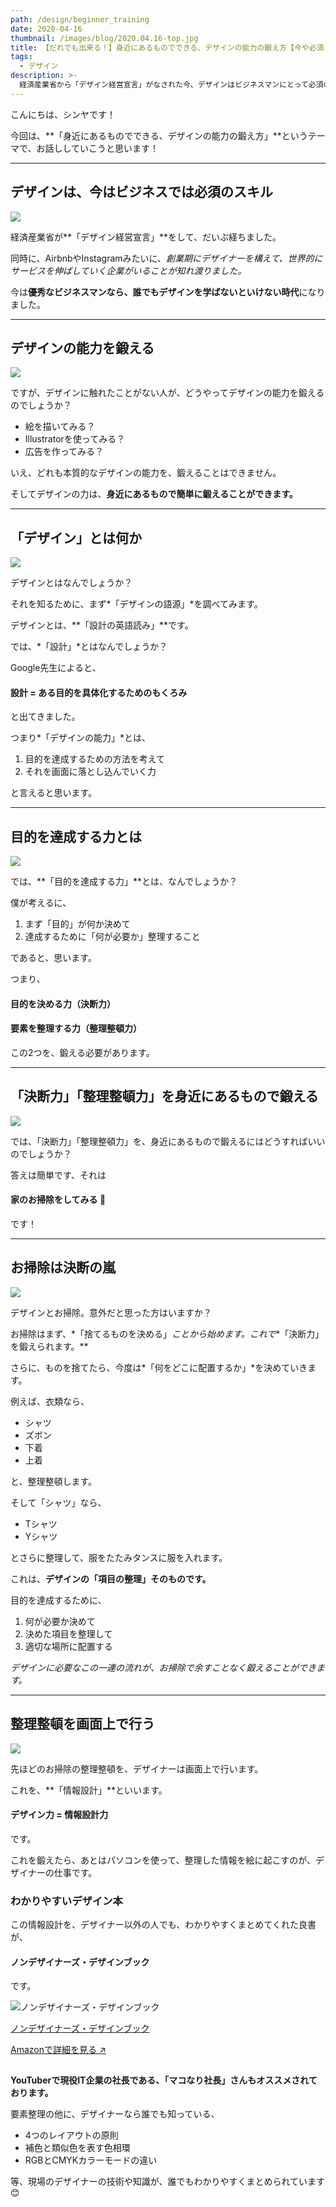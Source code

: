 ```yaml
---
path: /design/beginner_training
date: 2020-04-16
thumbnail: /images/blog/2020.04.16-top.jpg
title: 【だれでも出来る！】身近にあるものでできる、デザインの能力の鍛え方【今や必須スキル】
tags:
  - デザイン
description: >-
  経済産業省から「デザイン経営宣言」がなされた今、デザインはビジネスマンにとって必須のスキルとなりました。デザインの力を、身近にあるもので鍛える方法を、考えてみました。
---
```


こんにちは、シンヤです！

今回は、**「身近にあるものでできる、デザインの能力の鍛え方」**というテーマで、お話ししていこうと思います！

---

## デザインは、今はビジネスでは必須のスキル

![](/images/blog/2020.04.16-01.jpg)

経済産業省が**「デザイン経営宣言」**をして、だいぶ経ちました。

同時に、AirbnbやInstagramみたいに、*創業期にデザイナーを構えて、世界的にサービスを伸ばしていく企業がいることが知れ渡りました。*

今は**優秀なビジネスマンなら、誰でもデザインを学ばないといけない時代**になりました。

---

## デザインの能力を鍛える

![](/images/blog/2020.04.16-02.jpg)

ですが、デザインに触れたことがない人が、どうやってデザインの能力を鍛えるのでしょうか？

- 絵を描いてみる？
- Illustratorを使ってみる？
- 広告を作ってみる？

いえ、どれも本質的なデザインの能力を、鍛えることはできません。

そしてデザインの力は、**身近にあるもので簡単に鍛えることができます。**

---

## 「デザイン」とは何か

![](/images/blog/2020.04.16-03.jpg)

デザインとはなんでしょうか？

それを知るために、まず*「デザインの語源」*を調べてみます。

デザインとは、**「設計の英語読み」**です。

では、*「設計」*とはなんでしょうか？

Google先生によると、

#### 設計 = ある目的を具体化するためのもくろみ

と出てきました。

つまり*「デザインの能力」*とは、

1. 目的を達成するための方法を考えて
2. それを画面に落とし込んでいく力

と言えると思います。

---

## 目的を達成する力とは

![](/images/blog/2020.04.16-04.jpg)

では、**「目的を達成する力」**とは、なんでしょうか？

僕が考えるに、

1. まず「目的」が何か決めて
2. 達成するために「何が必要か」整理すること

であると、思います。

つまり、

#### 目的を決める力（決断力）
#### 要素を整理する力（整理整頓力）

この2つを、鍛える必要があります。

---

## 「決断力」「整理整頓力」を身近にあるもので鍛える

![](/images/blog/2020.04.16-05.jpg)

では、「決断力」「整理整頓力」を、身近にあるもので鍛えるにはどうすればいいのでしょうか？

答えは簡単です、それは

#### 家のお掃除をしてみる 🧹

です！

---

## お掃除は決断の嵐

![](/images/blog/2020.04.16-06.jpg)

デザインとお掃除。意外だと思った方はいますか？

お掃除はまず、*「捨てるものを決める」*ことから始めます。これで**「決断力」を鍛えられます。**

さらに、ものを捨てたら、今度は*「何をどこに配置するか」*を決めていきます。

例えば、衣類なら、

- シャツ
- ズボン
- 下着
- 上着

と、整理整頓します。

そして「シャツ」なら、

- Tシャツ
- Yシャツ

とさらに整理して、服をたたみタンスに服を入れます。

これは、**デザインの「項目の整理」そのものです。**

目的を達成するために、

1. 何が必要か決めて
2. 決めた項目を整理して
3. 適切な場所に配置する

*デザインに必要なこの一連の流れが、お掃除で余すことなく鍛えることができます。*

---

## 整理整頓を画面上で行う

![](/images/blog/2020.04.16-07.jpg)

先ほどのお掃除の整理整頓を、デザイナーは画面上で行います。

これを、**「情報設計」**といいます。

#### デザイン力 = 情報設計力

です。

これを鍛えたら、あとはパソコンを使って、整理した情報を絵に起こすのが、デザイナーの仕事です。

### わかりやすいデザイン本

この情報設計を、デザイナー以外の人でも、わかりやすくまとめてくれた良書が、

#### ノンデザイナーズ・デザインブック

です。

<div class="affiliate__link">
  <div class="is--image">

  [](https://www.amazon.co.jp/gp/product/B01LW1BC2L/ref=as_li_tl?ie=UTF8&camp=247&creative=1211&creativeASIN=B01LW1BC2L&linkCode=as2&tag=shinshoi-22&linkId=c5261e179daefdcd146c11cb2814058f)
  ![ノンデザイナーズ・デザインブック](//ws-fe.amazon-adsystem.com/widgets/q?_encoding=UTF8&MarketPlace=JP&ASIN=B01LW1BC2L&ServiceVersion=20070822&ID=AsinImage&WS=1&Format=_SL250_&tag=shinshoi-22)

  </div>
  <div class="is--caption">

  [ノンデザイナーズ・デザインブック](https://www.amazon.co.jp/gp/product/B01LW1BC2L/ref=as_li_tl?ie=UTF8&camp=247&creative=1211&creativeASIN=B01LW1BC2L&linkCode=as2&tag=shinshoi-22&linkId=c5261e179daefdcd146c11cb2814058f)

  </div>

  <a class="button__link is--amazon" target="_blank" rel="nofollow noopener noreferrer" href="https://www.amazon.co.jp/gp/product/B01LW1BC2L/ref=as_li_tl?ie=UTF8&camp=247&creative=1211&creativeASIN=B01LW1BC2L&linkCode=as2&tag=shinshoi-22&linkId=c5261e179daefdcd146c11cb2814058f">Amazonで詳細を見る ↗︎</a>

  <img src="//ir-jp.amazon-adsystem.com/e/ir?t=shinshoi-22&l=am2&o=9&a=B01LW1BC2L" width="1" height="1" border="0" alt="" style="border:none !important; margin:0px !important;" />
</div>

**YouTuberで現役IT企業の社長である、「マコなり社長」さんもオススメされております。**

要素整理の他に、デザイナーなら誰でも知っている、

- 4つのレイアウトの原則
- 補色と類似色を表す色相環
- RGBとCMYKカラーモードの違い

等、現場のデザイナーの技術や知識が、誰でもわかりやすくまとめられています😊
